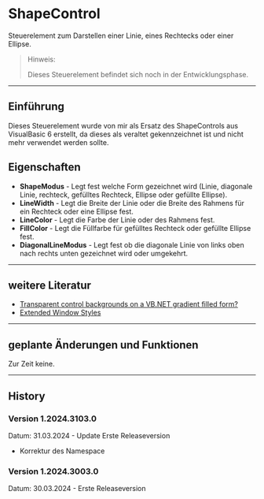 # ShapeControl

Steuerelement zum Darstellen einer Linie, eines Rechtecks oder einer Ellipse.

>Hinweis:
>
>Dieses Steuerelement befindet sich noch in der Entwicklungsphase.

---

## Einführung

Dieses Steuerelement wurde von mir als Ersatz des ShapeControls aus VisualBasic 6 erstellt,
da dieses als veraltet gekennzeichnet ist und nicht mehr verwendet werden sollte.

## Eigenschaften

- **ShapeModus** - Legt fest welche Form gezeichnet wird 
(Linie, diagonale Linie, rechteck, gefülltes Rechteck, Ellipse oder gefüllte Ellipse).
- **LineWidth** - Legt die Breite der Linie oder 
die Breite des Rahmens für ein Rechteck oder eine Ellipse fest.
- **LineColor** - Legt die Farbe der Linie oder des Rahmens fest.
- **FillColor** - Legt die Füllfarbe für gefülltes Rechteck oder 
gefüllte Ellipse fest.
- **DiagonalLineModus** - Legt fest ob die diagonale Linie von 
links oben nach rechts unten gezeichnet wird oder umgekehrt.

---

## weitere Literatur

- [Transparent control backgrounds on a VB.NET gradient filled form?](https://stackoverflow.com/questions/511320/transparent-control-backgrounds-on-a-vb-net-gradient-filled-form)
- [Extended Window Styles](https://learn.microsoft.com/en-us/windows/win32/winmsg/extended-window-styles)

---

## geplante Änderungen und Funktionen

Zur Zeit keine.

---

## History

### Version 1.2024.3103.0

Datum: 31.03.2024 - Update Erste Releaseversion

- Korrektur des Namespace

### Version 1.2024.3003.0

Datum: 30.03.2024 - Erste Releaseversion

